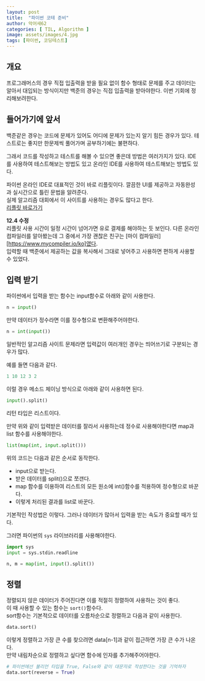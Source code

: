 ```yaml
---
layout: post
title:  "파이썬 코테 준비"
author: 악어새62
categories: [ TIL, Algorithm ]
image: assets/images/4.jpg
tags: [파이썬, 코딩테스트]
---
```

## 개요

프로그래머스의 경우 직접 입출력을 받을 필요 없이 함수 형태로 문제를 주고 데이터는 알아서 대입되는 방식이지만 백준의 경우는 직접 입출력을 받아야한다. 이번 기회에 정리해보려한다.

## 들어가기에 앞서

백준같은 경우는 코드에 문제가 있어도 어디에 문제가 있는지 알기 힘든 경우가 있다. 테스트로는 좋지만 한문제씩 풀어가며 공부하기에는 불편하다.

그래서 코드를 작성하고 테스트를 해볼 수 있으면 좋은데 방법은 여러가지가 있다. IDE를 사용하여 테스트해보는 방법도 있고 온라인 IDE를 사용하여 테스트해보는 방법도 있다.

파이썬 온라인 IDE로 대표적인 것이 바로 리플릿이다. 깔끔한 UI를 제공하고 자동완성과 실시간으로 틀린 문법을 알려준다.  
실제 알고리즘 대회에서 이 사이트를 사용하는 경우도 많다고 한다.  
[리플릿 바로가기](https://replit.com/~)

**12.4 수정**  
리플릿 사용 시간이 일정 시간이 넘어가면 유로 결제를 해야하는 듯 보인다.
다른 온라인 컴파일러를 알아봤는데 그 중에서 가장 괜찮은 친구는 [마이 컴파일러][https://www.mycompiler.io/ko]였다.  
입력할 때 백준에서 제공하는 값을 복사해서 그대로 넣어주고 사용하면 편하게 사용할 수 있었다.

## 입력 받기

파이썬에서 입력을 받는 함수는 input함수로 아래와 같이 사용한다.
```python
n = input()
```

만약 데이터가 정수라면 이를 정수형으로 변환해주어야한다.
```py
n = int(input())
```

일반적인 알고리즘 사이트 문제라면 입력값이 여러개인 경우는 띄어쓰기로 구분되는 경우가 많다.

예를 들면 다음과 같다.

```py
1 10 12 3 2
```

이럴 경우 메소드 체이닝 방식으로 아래와 같이 사용하면 된다.

```py
input().split()
```

리턴 타입은 리스트이다.

만약 위와 같이 입력받은 데이터를 잘라서 사용하는데 정수로 사용해야한다면 map과 list 함수를 사용해야한다.

```py
list(map(int, input.split()))
```

위의 코드는 다음과 같은 순서로 동작한다.
* input으로 받는다.
* 받은 데이터를 split()으로 쪼갠다.
* map 함수를 이용하여 리스트의 모든 원소에 int()함수를 적용하여 정수형으로 바꾼다.
* 이렇게 처리된 결과를 list로 바꾼다.

기본적인 작성법은 이렇다. 그러나 데이터가 많아서 입력을 받는 속도가 중요할 때가 있다.

그러면 파이썬의 `sys` 라이브러리를 사용해야한다.  
```py
import sys
input = sys.stdin.readline

n, m = map(int, input().split())
```

## 정렬

정렬되지 않은 데이터가 주어진다면 이를 적절히 정렬하여 사용하는 것이 좋다.  
이 때 사용할 수 있는 함수는 `sort()`함수다.  
sort함수는 기본적으로 데이터를 오름차순으로 정렬하고 다음과 같이 사용한다.
```py
data.sort()
```
이렇게 정렬하고 가장 큰 수를 찾으려면 data[n-1]과 같이 접근하면 가장 큰 수가 나온다.  
만약 내림차순으로 정렬하고 싶다면 함수에 인자를 추가해주어야한다.
```py
# 파이썬에선 불리언 타입을 True, False와 같이 대문자로 작성한다는 것을 기억하자
data.sort(reverse = True)
```
